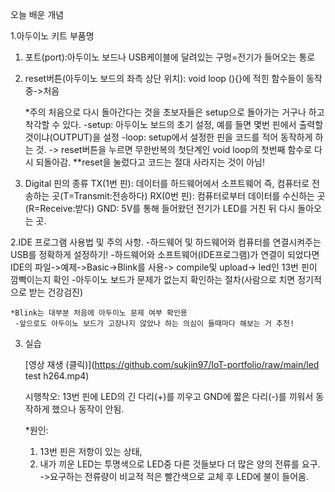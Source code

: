 오늘 배운 개념

1.아두이노 키트 부품명
1) 포트(port):아두이노 보드나 USB케이블에 달려있는 구멍=전기가 들어오는 통로
   
2) reset버튼(아두이노 보드의 좌측 상단 위치): void loop (){}에 적힌 함수들이 동작 중->처음
   
   *주의
    처음으로 다시 돌아간다는 것을 초보자들은 setup으로 돌아가는 거구나 하고 착각할 수 있다.
    -setup: 아두이노 보드의 초기 설정, 예를 들면 몇번 핀에서 출력할 것이냐(OUTPUT)을 설정
    -loop: setup에서 설정한 핀을 코드를 적어 동작하게 하는 것.
    -> reset버튼을 누르면 무한반복의 첫단계인 void loop의 첫번째 함수로 다시 되돌아감.
    **reset을 눌렀다고 코드는 절대 사라지는 것이 아님!
   
3) Digital 핀의 종류
   TX(1번 핀): 데이터를 하드웨어에서 소프트웨어 즉, 컴퓨터로 전송하는 곳(T=Transmit:전송하다)
   RX(0번 핀): 컴퓨터로부터 데이터를 수신하는 곳(R=Receive:받다)
   GND: 5V를 통해 들어왔던 전기가 LED를 거친 뒤 다시 돌아오는 곳.

2.IDE 프로그램 사용법 및 주의 사항.
 -하드웨어 및 하드웨어와 컴퓨터를 연결시켜주는 USB를 정확하게 설정하기!
 -하드웨어와 소프트웨어(IDE프로그램)가 연결이 되었다면 IDE의 파일->예제->Basic->Blink를 사용-> compile및 upload-> led인 13번 핀이 깜빡이는지 확인
 -아두이노 보드가 문제가 없는지 확인하는 절차(사람으로 치면 정기적으로 받는 건강검진)
   
    *Blink는 대부분 처음에 아두이노 문제 여부 확인용
     -앞으로도 아두이노 보드가 고장나지 않았나 하는 의심이 들때마다 해보는 거 추천!

3. 실습
   
    [영상 재생 (클릭)](https://github.com/sukjin97/IoT-portfolio/raw/main/led test h264.mp4)
  

   시행착오: 13번 핀에 LED의 긴 다리(+)를 끼우고 GND에 짧은 다리(-)를 끼워서 동작하게 했으나 동작이 안됨.

    *원인:
     1) 13번 핀은 저항이 있는 상태,
     2) 내가 끼운 LED는 투명색으로 LED중 다른 것들보다 더 많은 양의 전류를 요구.
        ->요구하는 전류량이 비교적 적은 빨간색으로 교체 후 LED에 불이 들어옴. 

